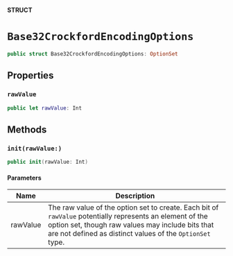 **STRUCT**

# `Base32CrockfordEncodingOptions`

```swift
public struct Base32CrockfordEncodingOptions: OptionSet
```

## Properties
### `rawValue`

```swift
public let rawValue: Int
```

## Methods
### `init(rawValue:)`

```swift
public init(rawValue: Int)
```

#### Parameters

| Name | Description |
| ---- | ----------- |
| rawValue | The raw value of the option set to create. Each bit of `rawValue` potentially represents an element of the option set, though raw values may include bits that are not defined as distinct values of the `OptionSet` type. |